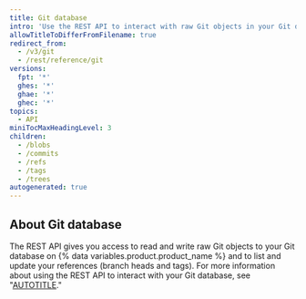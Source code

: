 ```yaml
---
title: Git database
intro: 'Use the REST API to interact with raw Git objects in your Git database on {% data variables.product.product_name %} and to list and update Git references (branch heads and tags).'
allowTitleToDifferFromFilename: true
redirect_from:
  - /v3/git
  - /rest/reference/git
versions:
  fpt: '*'
  ghes: '*'
  ghae: '*'
  ghec: '*'
topics:
  - API
miniTocMaxHeadingLevel: 3
children:
  - /blobs
  - /commits
  - /refs
  - /tags
  - /trees
autogenerated: true
---
```


## About Git database

The REST API gives you access to read and write raw Git objects to your Git database on {% data variables.product.product_name %} and to list and update your references (branch heads and tags). For more information about using the REST API to interact with your Git database, see "[AUTOTITLE](/rest/guides/using-the-rest-api-to-interact-with-your-git-database)."


<!-- Content after this section is automatically generated -->
